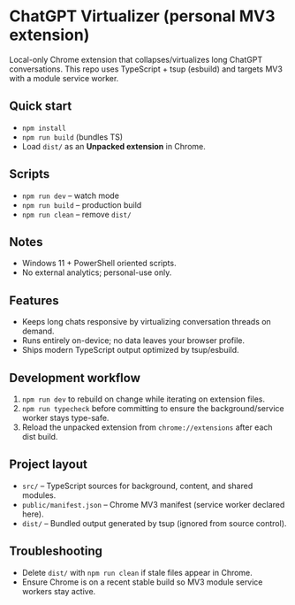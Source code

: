﻿# ChatGPT Virtualizer (personal MV3 extension)
Local-only Chrome extension that collapses/virtualizes long ChatGPT conversations.
This repo uses TypeScript + tsup (esbuild) and targets MV3 with a module service worker.

## Quick start
- `npm install`
- `npm run build`  (bundles TS)
- Load `dist/` as an **Unpacked extension** in Chrome.

## Scripts
- `npm run dev` – watch mode
- `npm run build` – production build
- `npm run clean` – remove `dist/`

## Notes
- Windows 11 + PowerShell oriented scripts.
- No external analytics; personal-use only.

## Features
- Keeps long chats responsive by virtualizing conversation threads on demand.
- Runs entirely on-device; no data leaves your browser profile.
- Ships modern TypeScript output optimized by tsup/esbuild.

## Development workflow
1. `npm run dev` to rebuild on change while iterating on extension files.
2. `npm run typecheck` before committing to ensure the background/service worker stays type-safe.
3. Reload the unpacked extension from `chrome://extensions` after each dist build.

## Project layout
- `src/` – TypeScript sources for background, content, and shared modules.
- `public/manifest.json` – Chrome MV3 manifest (service worker declared here).
- `dist/` – Bundled output generated by tsup (ignored from source control).

## Troubleshooting
- Delete `dist/` with `npm run clean` if stale files appear in Chrome.
- Ensure Chrome is on a recent stable build so MV3 module service workers stay active.

